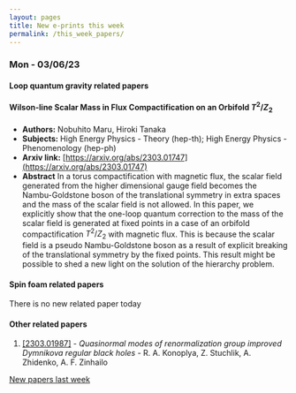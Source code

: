 ```yaml
---
layout: pages
title: New e-prints this week
permalink: /this_week_papers/
---
```




### Mon - 03/06/23

#### Loop quantum gravity related papers

#### **Wilson-line Scalar Mass in Flux Compactification on an Orbifold  $T^2/Z_2$**
 - **Authors:** Nobuhito Maru, Hiroki Tanaka
 - **Subjects:** High Energy Physics - Theory (hep-th); High Energy Physics - Phenomenology (hep-ph)
 - **Arxiv link:** [https://arxiv.org/abs/2303.01747](https://arxiv.org/abs/2303.01747)
 - **Abstract**
 In a torus compactification with magnetic flux, the scalar field generated from the higher dimensional gauge field becomes the Nambu-Goldstone boson of the translational symmetry in extra spaces and the mass of the scalar field is not allowed. In this paper, we explicitly show that the one-loop quantum correction to the mass of the scalar field is generated at fixed points in a case of an orbifold compactification $T^2/Z_2$ with magnetic flux. This is because the scalar field is a pseudo Nambu-Goldstone boson as a result of explicit breaking of the translational symmetry by the fixed points. This result might be possible to shed a new light on the solution of the hierarchy problem. 

#### Spin foam related papers

There is no new related paper today 



#### Other related papers

1. [[2303.01987]](https://arxiv.org/abs/2303.01987) - *Quasinormal modes of renormalization group improved Dymnikova regular  black holes* - R. A. Konoplya, Z. Stuchlik, A. Zhidenko, A. F. Zinhailo






[New papers last week]({{site.url}}/archived/weekly/pre-prints/2023/03/06/archived_weekly_papers.html)
